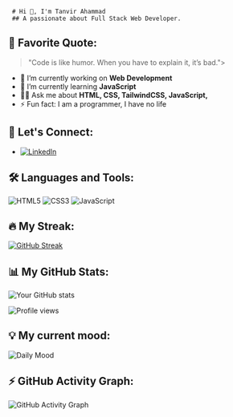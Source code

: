      # Hi 👋, I'm Tanvir Ahammad
     ## A passionate about Full Stack Web Developer.

## 📖 Favorite Quote:
> "Code is like humor. When you have to explain it, it’s bad."> 

- 🔭 I’m currently working on **Web Development**
- 🌱 I’m currently learning **JavaScript**
- 👨‍💻 Ask me about **HTML, CSS, TailwindCSS, JavaScript,**
- ⚡ Fun fact: I am a programmer, I have no life

## 🤝 Let's Connect:
- [![LinkedIn](https://img.shields.io/badge/LinkedIn-0077B5?style=flat&logo=linkedin&logoColor=white)](https:www.linkedin.com/in/tanvir-ahammad012)

## 🛠 Languages and Tools:
![HTML5](https://img.shields.io/badge/-HTML5-05122A?style=flat&logo=html5)
![CSS3](https://img.shields.io/badge/-CSS3-05122A?style=flat&logo=css3)
![JavaScript](https://img.shields.io/badge/-JavaScript-05122A?style=flat&logo=javascript) 

## 🔥 My Streak:
[![GitHub Streak](https://github-readme-streak-stats.herokuapp.com/?user=tanvirGHD&theme=highcontrast)](https://git.io/streak-stats) 

## 📊 My GitHub Stats:
![Your GitHub stats](https://github-readme-stats.vercel.app/api?username=tanvirGHD&show_icons=true&theme=radical) 

![Profile views](https://komarev.com/ghpvc/?username=YourGitHubUsername)

## 💡 My current mood: 
![Daily Mood](https://img.shields.io/badge/Mood-Coding%20like%20crazy-blue?style=for-the-badge)

 ## ⚡ GitHub Activity Graph:
![GitHub Activity Graph](https://activity-graph.herokuapp.com/graph?tanvirGHD=tanvirGHD&bg_color=000000&color=FFFFFF&line=00E676&point=FFFFFF&area=true)



 
